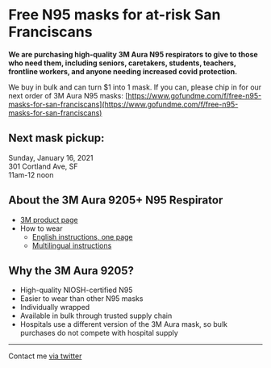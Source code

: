 # Free N95 masks for at-risk San Franciscans

<b>We are purchasing high-quality 3M Aura N95 respirators to give to those who need them, including seniors, caretakers, students, teachers, frontline workers, and anyone needing increased covid protection.</b>
  
We buy in bulk and can turn $1 into 1 mask. If you can, please chip in for our next order of 3M Aura N95 masks: [https://www.gofundme.com/f/free-n95-masks-for-san-franciscans](https://www.gofundme.com/f/free-n95-masks-for-san-franciscans)

  
## Next mask pickup:

Sunday, January 16, 2021<br/>
301 Cortland Ave, SF<br/>
11am-12 noon


## About the 3M Aura 9205+ N95 Respirator

- [3M product page](https://www.3m.com/3M/en_US/p/d/b00051022/)
- How to wear
    - [English instructions, one page](https://multimedia.3m.com/mws/media/827914O/3m-wear-it-right-aura-particulate-resp-english-poster.pdf)
    - [Multilingual instructions](https://multimedia.3m.com/mws/media/855640O/9205-9210-and-9211-particulate-respirator-user-instructions.pdf)

## Why the 3M Aura 9205?

- High-quality NIOSH-certified N95
- Easier to wear than other N95 masks
- Individually wrapped
- Available in bulk through trusted supply chain
- Hospitals use a different version of the 3M Aura mask, so bulk purchases do not compete with hospital supply

----

Contact me [via twitter](https://twitter.com/rajbot)
